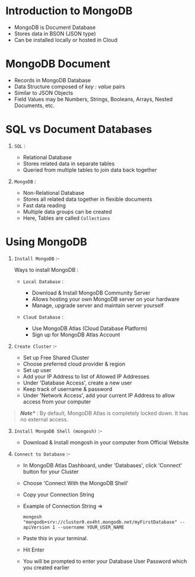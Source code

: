 # Introduction to MongoDB

  - MongoDB is Document Database
  - Stores data in BSON (JSON type)
  - Can be installed locally or hosted in Cloud

# MongoDB Document

  - Records in MongoDB Database
  - Data Structure composed of _key : value_ pairs
  - Similar to JSON Objects
  - Field Values may be Numbers, Strings, Booleans, Arrays, Nested Documents, etc.

# SQL vs Document Databases

  1. `SQL` :
      - Relational Database
      - Stores related data in separate tables
      - Queried from multiple tables to join data back together

  2. `MongoDB` :
      - Non-Relational Database
      - Stores all related data together in flexible documents
      - Fast data reading
      - Multiple data groups can be created
      - Here, Tables are called `Collections`

# Using MongoDB

1. `Install MongoDB` :-

   Ways to install MongoDB :

   - `Local Database` :
      - Download & Install MongoDB Community Server
      - Allows hosting your own MongoDB server on your hardware
      - Manage, upgrade server and maintain server yourself

   - `Cloud Database` :
      - Use MongoDB Atlas (Cloud Database Platform)
      - Sign up for MongoDB Atlas Account

2. `Create Cluster` :-

    - Set up Free Shared Cluster
    - Choose preferred cloud provider & region
    - Set up user
    - Add your IP Address to list of Allowed IP Addresses
    - Under 'Database Access', create a new user
    - Keep track of username & password
    - Under 'Network Access', add your current IP Address to allow access from your computer

> ___Note*___ : By default, MongoDB Atlas is completely locked down. It has no external access.

3. `Install MongoDB Shell (mongosh)` :-

    - Download & Install mongosh in your computer from Official Website

4. `Connect to Database` :-

    - In MongoDB Atlas Dashboard, under 'Databases', click 'Connect' button for your Cluster
    - Choose 'Connect With the MongoDB Shell'
    - Copy your Connection String
    - Example of Connection String =>

          mongosh "mongodb+srv://cluster0.ex4ht.mongodb.net/myFirstDatabase" --apiVersion 1 --username YOUR_USER_NAME
    
    - Paste this in your terminal.
    - Hit Enter
    - You will be prompted to enter your Database User Password which you created earlier
